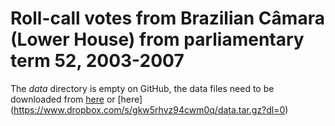 # Roll-call votes from Brazilian Câmara (Lower House) from parliamentary term 52, 2003-2007

The *data* directory is empty on GitHub, the data files need to be downloaded from [here](http://www.mediafire.com/download/qz0v8axd7n6fux9/data.tar.gz) or [here] (https://www.dropbox.com/s/gkw5rhvz94cwm0q/data.tar.gz?dl=0)
